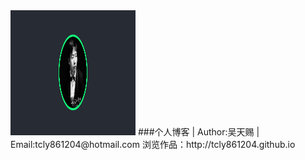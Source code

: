 <img src="./img/github.png" width="200" height="200">
###个人博客 | Author:吴天赐 | Email:tcly861204@hotmail.com
浏览作品：http://tcly861204.github.io